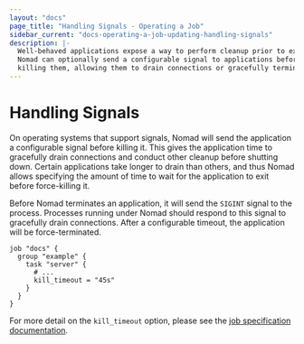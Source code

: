 ```yaml
---
layout: "docs"
page_title: "Handling Signals - Operating a Job"
sidebar_current: "docs-operating-a-job-updating-handling-signals"
description: |-
  Well-behaved applications expose a way to perform cleanup prior to exiting.
  Nomad can optionally send a configurable signal to applications before
  killing them, allowing them to drain connections or gracefully terminate.
---
```


# Handling Signals

On operating systems that support signals, Nomad will send the application a
configurable signal before killing it. This gives the application time to
gracefully drain connections and conduct other cleanup before shutting down.
Certain applications take longer to drain than others, and thus Nomad allows
specifying the amount of time to wait for the application to exit before
force-killing it.

Before Nomad terminates an application, it will send the `SIGINT` signal to the
process. Processes running under Nomad should respond to this signal to
gracefully drain connections. After a configurable timeout, the application will
be force-terminated.

```hcl
job "docs" {
  group "example" {
    task "server" {
      # ...
      kill_timeout = "45s"
    }
  }
}
```

For more detail on the `kill_timeout` option, please see the
[job specification documentation](/docs/job-specification/task.html#kill_timeout).
